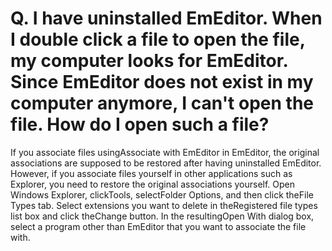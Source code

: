 # Q. I have uninstalled EmEditor. When I double click a file to open the file, my computer looks for EmEditor. Since EmEditor does not exist in my computer anymore, I can't open the file. How do I open such a file?

If you associate files usingAssociate with EmEditor in EmEditor, the original associations are supposed to be restored
after having uninstalled EmEditor.
However, if you associate files yourself in other applications such as Explorer, you need to restore the
original associations yourself. Open Windows Explorer, clickTools, selectFolder Options,
and then click theFile Types tab.
Select extensions you want to delete in theRegistered file types list
box and click theChange button.
In the resultingOpen With dialog box, select a program other than EmEditor that you want to associate the file with.
